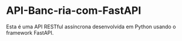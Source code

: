# API-Banc-ria-com-FastAPI
Esta é uma API RESTful assíncrona desenvolvida em Python usando o framework FastAPI.
